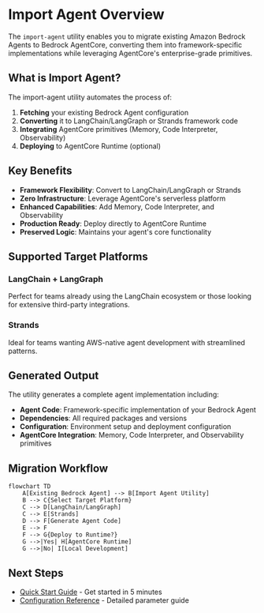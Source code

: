 # Import Agent Overview

The `import-agent` utility enables you to migrate existing Amazon Bedrock Agents to Bedrock AgentCore, converting them into framework-specific implementations while leveraging AgentCore's enterprise-grade primitives.

## What is Import Agent?

The import-agent utility automates the process of:

1. **Fetching** your existing Bedrock Agent configuration
2. **Converting** it to LangChain/LangGraph or Strands framework code
3. **Integrating** AgentCore primitives (Memory, Code Interpreter, Observability)
4. **Deploying** to AgentCore Runtime (optional)

## Key Benefits

- **Framework Flexibility**: Convert to LangChain/LangGraph or Strands
- **Zero Infrastructure**: Leverage AgentCore's serverless platform
- **Enhanced Capabilities**: Add Memory, Code Interpreter, and Observability
- **Production Ready**: Deploy directly to AgentCore Runtime
- **Preserved Logic**: Maintains your agent's core functionality

## Supported Target Platforms

### LangChain + LangGraph
Perfect for teams already using the LangChain ecosystem or those looking for extensive third-party integrations.

### Strands
Ideal for teams wanting AWS-native agent development with streamlined patterns.

## Generated Output

The utility generates a complete agent implementation including:

- **Agent Code**: Framework-specific implementation of your Bedrock Agent
- **Dependencies**: All required packages and versions
- **Configuration**: Environment setup and deployment configuration
- **AgentCore Integration**: Memory, Code Interpreter, and Observability primitives

## Migration Workflow

```mermaid
flowchart TD
    A[Existing Bedrock Agent] --> B[Import Agent Utility]
    B --> C{Select Target Platform}
    C --> D[LangChain/LangGraph]
    C --> E[Strands]
    D --> F[Generate Agent Code]
    E --> F
    F --> G{Deploy to Runtime?}
    G -->|Yes| H[AgentCore Runtime]
    G -->|No| I[Local Development]
```

## Next Steps

- [Quick Start Guide](quickstart.md) - Get started in 5 minutes
- [Configuration Reference](configuration.md) - Detailed parameter guide

